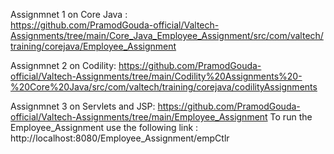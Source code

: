 Assignmnet 1 on Core Java :    
https://github.com/PramodGouda-official/Valtech-Assignments/tree/main/Core_Java_Employee_Assignment/src/com/valtech/training/corejava/Employee_Assignment

Assignmnet 2 on Codility: 
https://github.com/PramodGouda-official/Valtech-Assignments/tree/main/Codility%20Assignments%20-%20Core%20Java/src/com/valtech/training/corejava/codilityAssignments

Assignmnet 3 on Servlets and JSP: https://github.com/PramodGouda-official/Valtech-Assignments/tree/main/Employee_Assignment
To run the Employee_Assignment use the following link : http://localhost:8080/Employee_Assignment/empCtlr
